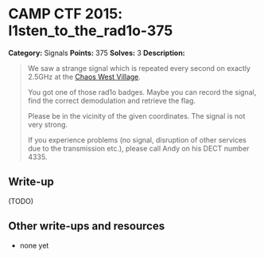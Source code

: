 # CAMP CTF 2015: l1sten_to_the_rad1o-375

**Category:** Signals
**Points:** 375
**Solves:** 3
**Description:**

> We saw a strange signal which is repeated every second on exactly 2.5GHz at the [Chaos West Village](https://www.google.de/maps/place/53%C2%B001'54.8%22N+13%C2%B018'25.0%22E/@53.0319,13.3069333,18z/data=!3m1!4b1!4m2!3m1!1s0x0:0x0).
>
> You got one of those rad1o badges. Maybe you can record the signal, find the correct demodulation and retrieve the flag.
>
> Please be in the vicinity of the given coordinates. The signal is not very strong.
>
> If you experience problems (no signal, disruption of other services due to the transmission etc.), please call Andy on his DECT number 4335.


## Write-up

(TODO)

## Other write-ups and resources

* none yet
